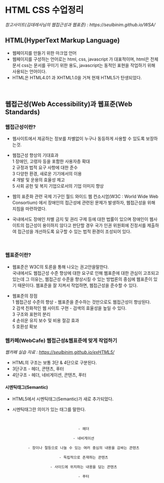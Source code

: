 <h1>HTML CSS 수업정리 </h1>
<cite>참고사이트(김데레사님의 웹접근성과 웹표준) : https://seulbinim.github.io/WSA/ </cite>

## HTML(HyperText Markup Language)
* 웹페이지를 만들기 위한 마크업 언어<br>
* 웹페이지를 구성하는 언어로는 html, css, javascript 가 대표적이며, html은 전체 문서 css는 문서를 꾸미기 위한 용도, javascript는 동적인 표현을 작업하기 위해 사용되는 언어이다.<br>
* HTML은 HTML4.01 과 XHTML1.0을 거쳐 현재 HTML5가 탄생되었다.
<br>


## 웹접근성(Web Accessibility)과 웹표준(Web Standards)
### 웹접근성이란?
- 웹사이트에서 제공하는 정보를 차별없이 누구나 동등하게 사용할 수 있도록 보장하는것.
* 웹접근성 향상의 기대효과 <br>
1 장애인, 고령자 등을 포함한 사용자층 확대<br>
2 규정과 법적 요구 사항에 대한 준수<br>
3 다양한 환경, 새로운 기기에서의 이용<br>
4 개발 및 운용의 효율성 제고<br>
5 사회 공헌 및 복지 기업으로서의 기업 이미지 향상

* 웹의 표준화 관련 국제 기구인 월드 와이드 웹 컨소시엄(W3C : World Wide Web Consortium) 에서 장애인의 접근성에 관련된 문제가 발생하자, 웹접근성을 위해 지침을 마련하였다. 
* 국내에서도 장애인 차별 금지 및 권리 구제 등에 대한 법률이 있으며 장애인이 웹사이트의 접근성이 용이하지 않다고 판단할 경우 국가 인권 위원회에 진정서를 제출하여 접근성을 개선하도록 요구할 수 있는 법적 환경이 조성되어 있다.


<br>

### 웹표준이란?
- 웹표준은 W3C의 토론을 통해 나오는 권고안을말한다.<br>
국내에서도 웹접근성 수준 향상에 대한 요구로 인해 웹표준에 대한 관심이 고조되고 있는데 그 이유는, 웹접근성 수준을 향상시킬 수 있는 방법론의 중심에 웹표준이 있기 때문이다.
웹표준을 잘 지켜서 작업하면, 웹접근성을 준수할 수 있다.

* 웹표준의 장점<br>
1 웹접근성 수준의 향상 - 웹표준을 준수하는 것만으로도 웹접근성이 향상된다. <br>
2 검색 친화적인 웹 사이트 구현 - 검색의 효울성을 높일 수 있다.<br>
3 구조와 표현의 분리 <br>
4 손쉬운 유지 보수 및 비용 절감 효과<br>
5 호환성 확보


### 웹카페(WebCafe) 웹접근성&웹표준에 맞게 작업하기
<cite>웹카페 실습 자료 : https://seulbinim.github.io/exHTML5/</cite>

* HTML의 구조는 보통 3단 & 4단으로 구분된다.
* 3단구조 - 헤더, 콘텐츠, 푸터
* 4단구조 - 헤더, 네비게이션, 콘텐츠, 푸터

#### 시멘틱태그(Semantic)
* HTML5에서 시멘틱태그(Semantic)가 새로 추가되었다.
- 시멘틱태그란 의미가 있는 태그를 말한다.
<pre>
    <code> 
        <header> - 헤더
        <nav> - 네비게이션
        <section> - 장이나 절등으로 나눌 수 있는 여러 중심의 내용을 감싸는 콘텐츠
        <article> - 독립적으로 존재하는 콘텐츠
        <aside> - 사이드에 위치하는 내용을 담는 콘텐츠
        <footer> - 푸터
    </code>
</pre>
